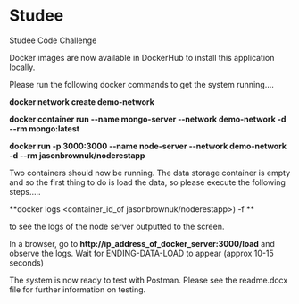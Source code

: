 # Studee
Studee Code Challenge

Docker images are now available in DockerHub to install this application locally. 

Please run the following docker commands to get the system running….

**docker network create demo-network**

**docker container run --name mongo-server --network demo-network -d --rm mongo:latest**

**docker run -p 3000:3000 --name node-server --network demo-network -d --rm jasonbrownuk/noderestapp**

Two containers should now be running. The data storage container is empty and so the first thing to do is load the data, so please execute the following steps…..

**docker logs <container_id_of jasonbrownuk/noderestapp>) -f ** 

to see the logs of the node server outputted to the screen.

In a browser, go to **http://ip_address_of_docker_server:3000/load** and observe the logs. Wait for ENDING-DATA-LOAD to appear (approx 10-15 seconds)

The system is now ready to test with Postman. Please see the readme.docx file for further information on testing.
